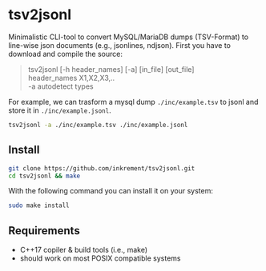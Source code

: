 # tsv2jsonl

Minimalistic CLI-tool to convert MySQL/MariaDB dumps (TSV-Format) to line-wise json documents (e.g., jsonlines, ndjson). First you have to download and compile the source:


> tsv2jsonl [-h header_names] [-a] [in_file] [out_file]  
>        header_names X1,X2,X3,..  
>        -a autodetect types

For example, we can trasform a mysql dump `./inc/example.tsv` to jsonl and store it in `./inc/example.jsonl`.

```sh
tsv2jsonl -a ./inc/example.tsv ./inc/example.jsonl
```

## Install

```sh
git clone https://github.com/inkrement/tsv2jsonl.git
cd tsv2jsonl && make
```

With the following command you can install it on your system:

```sh
sudo make install
```

## Requirements
 - C++17 copiler & build tools (i.e., make)
 - should work on most POSIX compatible systems